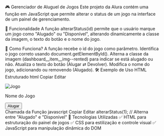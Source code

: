 🎮 Gerenciador de Aluguel de Jogos
Este projeto da Alura contém uma função em JavaScript que permite alterar o status de um jogo na interface de um painel de gerenciamento.

📌 Funcionalidade
A função alterarStatus(id) permite que o usuário marque um jogo como "Alugado" ou "Disponível", alterando dinamicamente a classe da imagem, o texto do botão e o nome do jogo.

🔧 Como Funciona?
A função recebe o id do jogo como parâmetro.
Identifica o jogo correto usando document.getElementById().
Alterna a classe da imagem (dashboard__item__img--rented) para indicar se está alugado ou não.
Atualiza o texto do botão (Alugar ⇄ Devolver).
Modifica o nome do jogo, adicionando ou removendo (Alugado).
🛠 Exemplo de Uso
HTML Estruturado
html
Copiar
Editar
<div id="game-1" class="dashboard__item">
    <img class="dashboard__item__img" src="game.jpg" alt="Jogo">
    <p class="dashboard__item__name">Nome do Jogo</p>
    <button class="dashboard__item__button" onclick="alterarStatus(1)">Alugar</button>
</div>
Chamada da Função
javascript
Copiar
Editar
alterarStatus(1); // Alterna entre "Alugado" e "Disponível"
📝 Tecnologias Utilizadas
✅ HTML para estruturação do painel de jogos
✅ CSS para estilização e controle visual
✅ JavaScript para manipulação dinâmica do DOM
